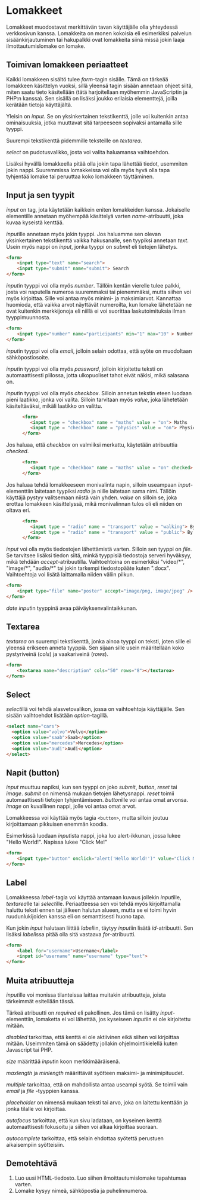 # Lomakkeet

Lomakkeet muodostavat merkittävän tavan käyttäjälle olla yhteydessä verkkosivun kanssa. Lomakkeita on monen kokoisia eli esimerkiksi palvelun sisäänkirjautuminen tai hakupalkki ovat lomakkeita siinä missä jokin laaja ilmottautumislomake on lomake.

## Toimivan lomakkeen periaatteet

Kaikki lomakkeen sisältö tulee *form*-tagin sisälle. Tämä on tärkeää lomakkeen käsittelyn vuoksi, sillä yleensä tagin sisään annetaan ohjeet siitä, miten saatu tieto käsitellään (tätä harjoitellaan myöhemmin JavaScriptin ja PHP:n kanssa). Sen sisällä on lisäksi joukko erilaisia elementtejä, joilla kerätään tietoja käyttäjältä. 

Yleisin on *input*. Se on yksinkertainen tekstikenttä, jolle voi kuitenkin antaa ominaisuuksia, jotka muuttavat sitä tarpeeseen sopivaksi antamalla sille tyyppi. 

Suurempi tekstikenttä pidemmille teksteille on *textarea*.

*select* on pudotusvalikko, josta voi valita haluamansa vaihtoehdon.

Lisäksi hyvällä lomakkeella pitää olla jokin tapa lähettää tiedot, usemmiten jokin nappi. Suuremmissa lomakkeissa voi olla myös hyvä olla tapa tyhjentää lomake tai peruuttaa koko lomakkeen täyttäminen.

## Input ja sen tyypit

*input* on tag, jota käytetään kaikkein eniten lomakkeiden kanssa. Jokaiselle elementille annetaan myöhempää käsittelyä varten *name*-atribuutti, joka kuvaa kyseistä kenttää.

*input*ille annetaan myös jokin tyyppi. Jos haluamme sen olevan yksinkertainen tekstikenttä vaikka hakusanalle, sen tyypiksi annetaan *text*. Usein myös nappi on *input*, jonka tyyppi on *submit* eli tietojen lähetys. 

````html
<form>
    <input type="text" name="search">
    <input type="submit" name="submit"> Search
</form>
````
*input*in tyyppi voi olla myös *number*. Tällöin kentän vierelle tulee palkki, josta voi naputella numeroa suuremmaksi tai pienemmäksi, mutta siihen voi myös kirjoittaa. Sille voi antaa myös minimi- ja maksimiarvot. Kannattaa huomioda, että vaikka arvot näyttävät numeroilta, kun lomake lähetetään ne ovat kuitenkin merkkijonoja eli niillä ei voi suorittaa laskutoimituksia ilman tyyppimuunnosta.

````html
<form>
    <input type="number" name="participants" min="1" max="10" > Number of participants
</form>
````

*input*in tyyppi voi olla *email*, jolloin selain odottaa, että syöte on muodoltaan sähköpostiosoite. 

*input*in tyyppi voi olla myös *password*, jolloin kirjoitettu teksti on automaattisesti piilossa, jotta ulkopuoliset tahot eivät näkisi, mikä salasana on.

*input*in tyyppi voi olla myös *checkbox*. Silloin annetun tekstin eteen luodaan pieni laatikko, jonka voi valita. Silloin tarvitaan myös *value*, joka lähetetään käsiteltäväksi, mikäli laatikko on valittu.

````html
      <form>
         <input type = "checkbox" name = "maths" value = "on"> Maths
         <input type = "checkbox" name = "physics" value = "on"> Physics
      </form>
````

Jos haluaa, että *checkbox* on valmiiksi merkattu, käytetään atribuuttia *checked*.

````html
      <form>
         <input type = "checkbox" name = "maths" value = "on" checked> Maths
      </form>
````

Jos haluaa tehdä lomakkeeseen monivalinta napin, silloin useampaan *input*-elementtiin laitetaan tyypiksi *radio* ja niille laitetaan sama nimi. Tällöin käyttäjä pystyy valitsemaan niistä vain yhden. *value* on silloin se, joka erottaa lomakkeen käsittelyssä, mikä monivalinnan tulos oli eli niiden on oltava eri.

````html
      <form>
         <input type = "radio" name = "transport" value = "walking"> By foot
         <input type = "radio" name = "transport" value = "public"> By public transport
      </form>
````

*input* voi olla myös tiedostojen lähettämistä varten. Silloin sen tyyppi on *file*. Se tarvitsee lisäksi tiedon siitä, minkä tyyppisiä tiedostoja serveri hyväksyy, mikä tehdään *accept*-atribuutilla. Vaihtoehtoina on esimerkiksi "video/\*", "image/\*", "audio/\*" tai jokin tarkempi tiedostopääte kuten ".docx". Vaihtoehtoja voi lisätä laittamalla niiden väliin pilkun.

````html
<form>
    <input type="file" name="poster" accept="image/png, image/jpeg" />
</form>
````

*date* *input*in tyyppinä avaa päiväyksenvalintaikkunan.

## Textarea

*textarea* on suurempi tekstikenttä, jonka ainoa tyyppi on teksti, joten sille ei yleensä erikseen anneta tyyppiä. Sen sijaan sille usein määritellään koko pystyriveinä (*cols*) ja vaakariveinä (*rows*).

````html
<form>
    <textarea name="description" cols="50" rows="8"></textarea>
</form>
````

## Select

*select*illä voi tehdä alasvetovalikon, jossa on vaihtoehtoja käyttäjälle. Sen sisään vaihtoehdot lisätään *option*-tagillä.

````html
<select name="cars">
  <option value="volvo">Volvo</option>
  <option value="saab">Saab</option>
  <option value="mercedes">Mercedes</option>
  <option value="audi">Audi</option>
</select>
````

## Napit (button)

*input* muuttuu napiksi, kun sen tyyppi on joko *submit*, *button*, *reset* tai *image*. *submit* on nimensä mukaan tietojen lähetysnappi. *reset* toimii automaattisesti tietojen tyhjentämiseen. *button*ille voi antaa omat arvonsa. *image* on kuvallinen nappi, jolle voi antaa omat arvot.

Lomakkeessa voi käyttää myös tagia ``<button>``, mutta silloin joutuu kirjoittamaan pikkuisen enemmän koodia.

Esimerkissä luodaan *input*ista nappi, joka luo alert-ikkunan, jossa lukee "Hello World!". Napissa lukee "Click Me!" 

````html
<form>
    <input type="button" onclick="alert('Hello World!')" value="Click Me!">
</form>
````

## Label

Lomakkeessa *label*-tagia voi käyttää antamaan kuvaus jollekin *input*ille, *textarea*lle tai *select*ille. Periaatteessa sen voi tehdä myös kirjoittamalla haluttu teksti ennen tai jälkeen halutun alueen, mutta se ei toimi hyvin ruudunlukijoiden kanssa eli on semanttisesti huono tapa.

Kun jokin *input* halutaan liittää *label*iin, täytyy *input*iin lisätä *id*-atribuutti. Sen lisäksi *label*issa pitää olla sitä vastaava *for*-atribuutti.

````html
<form>
    <label for="username">Username</label>
    <input id="username" name="username" type="text">
</form>
````

## Muita atribuutteja

*input*ille voi monissa tilanteissa laittaa muitakin atribuutteja, joista tärkeimmät esitellään tässä. 

Tärkeä atribuutti on *required* eli pakollinen. Jos tämä on lisätty *input*-elementtiin, lomaketta ei voi lähettää, jos kyseiseen *input*iin ei ole kirjoitettu mitään.

*disabled* tarkoittaa, että kenttä ei ole aktiivinen eikä siihen voi kirjoittaa mitään. Useimmiten tämä on säädetty jollakin ohjelmointikielellä kuten Javascript tai PHP.

*size* määrittää *input*in koon merkkimääräisenä.

*maxlength* ja *minlength* määrittävät syötteen maksimi- ja minimipituudet. 

*multiple* tarkoittaa, että on mahdollista antaa useampi syötä. Se toimii vain *email* ja *file* -tyyppien kanssa.

*placeholder* on nimensä mukaan teksti tai arvo, joka on laitettu kenttään ja jonka tilalle voi kirjoittaa.

*autofocus* tarkoittaa, että kun sivu ladataan, on kyseinen kenttä automaattisesti fokusoitu ja siihen voi alkaa kirjoittaa suoraan.

*autocomplete* tarkoittaa, että selain ehdottaa syötettä perustuen aikaisempiin syötteisiin.

## Demotehtävä

1. Luo uusi HTML-tiedosto. Luo siihen ilmoittautumislomake tapahtumaa varten.
2. Lomake kysyy nimeä, sähköpostia ja puhelinnumeroa.